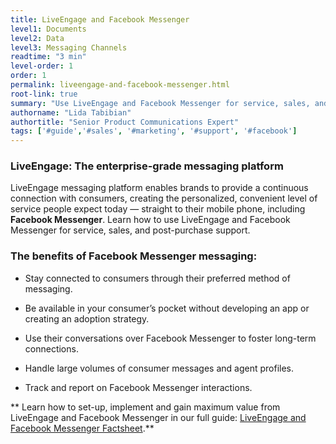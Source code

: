 ```yaml
---
title: LiveEngage and Facebook Messenger
level1: Documents
level2: Data
level3: Messaging Channels
readtime: "3 min"
level-order: 1
order: 1
permalink: liveengage-and-facebook-messenger.html
root-link: true
summary: "Use LiveEngage and Facebook Messenger for service, sales, and post-purchase support. Learn how LiveEngage connects brands to their customers via Facebook Messenger and the benefits of having a central hub of operations for agents, managers, and reporting."
authorname: "Lida Tabibian"
authortitle: "Senior Product Communications Expert"
tags: ['#guide','#sales', '#marketing', '#support', '#facebook']
---
```


### LiveEngage: The enterprise-grade messaging platform

LiveEngage messaging platform enables brands to provide a continuous connection with consumers, creating the personalized, convenient level of service people expect today — straight to their mobile phone, including **Facebook Messenger**. Learn how to use LiveEngage and Facebook Messenger for service, sales, and post-purchase support.

### The benefits of Facebook Messenger messaging:

* Stay connected to consumers through their preferred method of messaging.

* Be available in your consumer’s pocket without developing an app or creating an adoption strategy.

* Use their conversations over Facebook Messenger to foster long-term connections.

* Handle large volumes of consumer messages and agent profiles.

* Track and report on Facebook Messenger interactions.

** Learn how to set-up, implement and gain maximum value from LiveEngage and Facebook Messenger in our full guide: [LiveEngage and Facebook Messenger Factsheet](http://info.liveperson.com/rs/501-BLE-979/images/Facebook_Messenger_Factsheet.pdf).**
